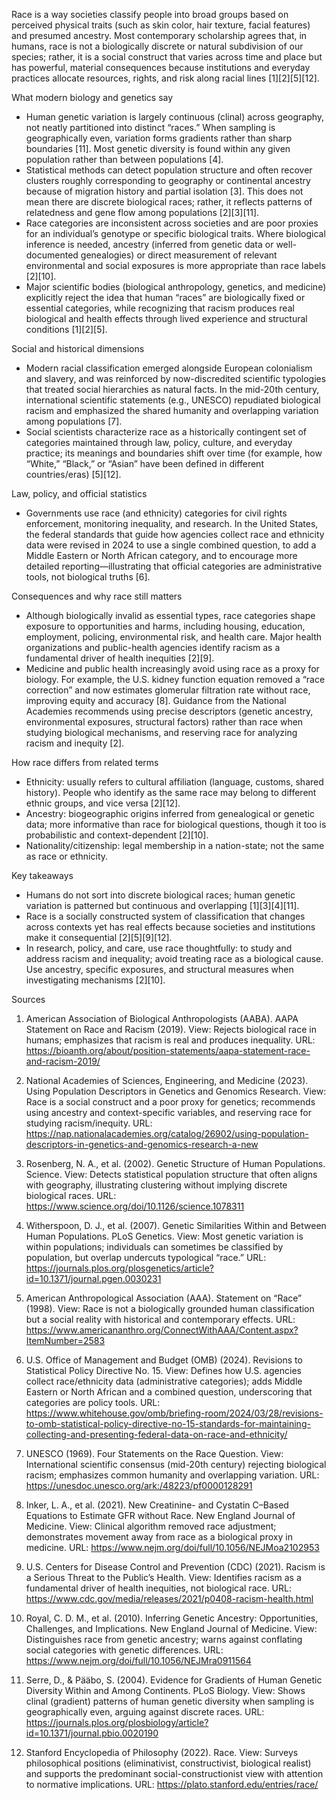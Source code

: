 Race is a way societies classify people into broad groups based on perceived physical traits (such as skin color, hair texture, facial features) and presumed ancestry. Most contemporary scholarship agrees that, in humans, race is not a biologically discrete or natural subdivision of our species; rather, it is a social construct that varies across time and place but has powerful, material consequences because institutions and everyday practices allocate resources, rights, and risk along racial lines [1][2][5][12].

What modern biology and genetics say
- Human genetic variation is largely continuous (clinal) across geography, not neatly partitioned into distinct “races.” When sampling is geographically even, variation forms gradients rather than sharp boundaries [11]. Most genetic diversity is found within any given population rather than between populations [4].
- Statistical methods can detect population structure and often recover clusters roughly corresponding to geography or continental ancestry because of migration history and partial isolation [3]. This does not mean there are discrete biological races; rather, it reflects patterns of relatedness and gene flow among populations [2][3][11].
- Race categories are inconsistent across societies and are poor proxies for an individual’s genotype or specific biological traits. Where biological inference is needed, ancestry (inferred from genetic data or well-documented genealogies) or direct measurement of relevant environmental and social exposures is more appropriate than race labels [2][10].
- Major scientific bodies (biological anthropology, genetics, and medicine) explicitly reject the idea that human “races” are biologically fixed or essential categories, while recognizing that racism produces real biological and health effects through lived experience and structural conditions [1][2][5].

Social and historical dimensions
- Modern racial classification emerged alongside European colonialism and slavery, and was reinforced by now-discredited scientific typologies that treated social hierarchies as natural facts. In the mid-20th century, international scientific statements (e.g., UNESCO) repudiated biological racism and emphasized the shared humanity and overlapping variation among populations [7].
- Social scientists characterize race as a historically contingent set of categories maintained through law, policy, culture, and everyday practice; its meanings and boundaries shift over time (for example, how “White,” “Black,” or “Asian” have been defined in different countries/eras) [5][12].

Law, policy, and official statistics
- Governments use race (and ethnicity) categories for civil rights enforcement, monitoring inequality, and research. In the United States, the federal standards that guide how agencies collect race and ethnicity data were revised in 2024 to use a single combined question, to add a Middle Eastern or North African category, and to encourage more detailed reporting—illustrating that official categories are administrative tools, not biological truths [6].

Consequences and why race still matters
- Although biologically invalid as essential types, race categories shape exposure to opportunities and harms, including housing, education, employment, policing, environmental risk, and health care. Major health organizations and public-health agencies identify racism as a fundamental driver of health inequities [2][9].
- Medicine and public health increasingly avoid using race as a proxy for biology. For example, the U.S. kidney function equation removed a “race correction” and now estimates glomerular filtration rate without race, improving equity and accuracy [8]. Guidance from the National Academies recommends using precise descriptors (genetic ancestry, environmental exposures, structural factors) rather than race when studying biological mechanisms, and reserving race for analyzing racism and inequity [2].

How race differs from related terms
- Ethnicity: usually refers to cultural affiliation (language, customs, shared history). People who identify as the same race may belong to different ethnic groups, and vice versa [2][12].
- Ancestry: biogeographic origins inferred from genealogical or genetic data; more informative than race for biological questions, though it too is probabilistic and context-dependent [2][10].
- Nationality/citizenship: legal membership in a nation-state; not the same as race or ethnicity.

Key takeaways
- Humans do not sort into discrete biological races; human genetic variation is patterned but continuous and overlapping [1][3][4][11].
- Race is a socially constructed system of classification that changes across contexts yet has real effects because societies and institutions make it consequential [2][5][9][12].
- In research, policy, and care, use race thoughtfully: to study and address racism and inequality; avoid treating race as a biological cause. Use ancestry, specific exposures, and structural measures when investigating mechanisms [2][10].

Sources
1) American Association of Biological Anthropologists (AABA). AAPA Statement on Race and Racism (2019). View: Rejects biological race in humans; emphasizes that racism is real and produces inequality. URL: https://bioanth.org/about/position-statements/aapa-statement-race-and-racism-2019/

2) National Academies of Sciences, Engineering, and Medicine (2023). Using Population Descriptors in Genetics and Genomics Research. View: Race is a social construct and a poor proxy for genetics; recommends using ancestry and context-specific variables, and reserving race for studying racism/inequity. URL: https://nap.nationalacademies.org/catalog/26902/using-population-descriptors-in-genetics-and-genomics-research-a-new

3) Rosenberg, N. A., et al. (2002). Genetic Structure of Human Populations. Science. View: Detects statistical population structure that often aligns with geography, illustrating clustering without implying discrete biological races. URL: https://www.science.org/doi/10.1126/science.1078311

4) Witherspoon, D. J., et al. (2007). Genetic Similarities Within and Between Human Populations. PLoS Genetics. View: Most genetic variation is within populations; individuals can sometimes be classified by population, but overlap undercuts typological “race.” URL: https://journals.plos.org/plosgenetics/article?id=10.1371/journal.pgen.0030231

5) American Anthropological Association (AAA). Statement on “Race” (1998). View: Race is not a biologically grounded human classification but a social reality with historical and contemporary effects. URL: https://www.americananthro.org/ConnectWithAAA/Content.aspx?ItemNumber=2583

6) U.S. Office of Management and Budget (OMB) (2024). Revisions to Statistical Policy Directive No. 15. View: Defines how U.S. agencies collect race/ethnicity data (administrative categories); adds Middle Eastern or North African and a combined question, underscoring that categories are policy tools. URL: https://www.whitehouse.gov/omb/briefing-room/2024/03/28/revisions-to-omb-statistical-policy-directive-no-15-standards-for-maintaining-collecting-and-presenting-federal-data-on-race-and-ethnicity/

7) UNESCO (1969). Four Statements on the Race Question. View: International scientific consensus (mid-20th century) rejecting biological racism; emphasizes common humanity and overlapping variation. URL: https://unesdoc.unesco.org/ark:/48223/pf0000128291

8) Inker, L. A., et al. (2021). New Creatinine- and Cystatin C–Based Equations to Estimate GFR without Race. New England Journal of Medicine. View: Clinical algorithm removed race adjustment; demonstrates movement away from race as a biological proxy in medicine. URL: https://www.nejm.org/doi/full/10.1056/NEJMoa2102953

9) U.S. Centers for Disease Control and Prevention (CDC) (2021). Racism is a Serious Threat to the Public’s Health. View: Identifies racism as a fundamental driver of health inequities, not biological race. URL: https://www.cdc.gov/media/releases/2021/p0408-racism-health.html

10) Royal, C. D. M., et al. (2010). Inferring Genetic Ancestry: Opportunities, Challenges, and Implications. New England Journal of Medicine. View: Distinguishes race from genetic ancestry; warns against conflating social categories with genetic differences. URL: https://www.nejm.org/doi/full/10.1056/NEJMra0911564

11) Serre, D., & Pääbo, S. (2004). Evidence for Gradients of Human Genetic Diversity Within and Among Continents. PLoS Biology. View: Shows clinal (gradient) patterns of human genetic diversity when sampling is geographically even, arguing against discrete races. URL: https://journals.plos.org/plosbiology/article?id=10.1371/journal.pbio.0020190

12) Stanford Encyclopedia of Philosophy (2022). Race. View: Surveys philosophical positions (eliminativist, constructivist, biological realist) and supports the predominant social-constructionist view with attention to normative implications. URL: https://plato.stanford.edu/entries/race/